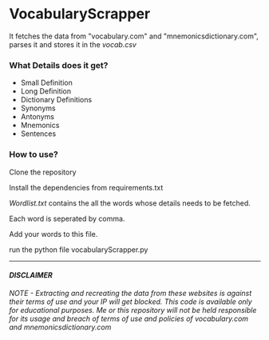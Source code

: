 # VocabularyScrapper

It fetches the data from "vocabulary.com" and "mnemonicsdictionary.com", parses it and stores it in the *vocab.csv*

### What Details does it get?

 - Small Definition
 - Long Definition
 - Dictionary Definitions
 - Synonyms
 - Antonyms
 - Mnemonics
 - Sentences


### How to use?

Clone the repository

Install the dependencies from requirements.txt

*Wordlist.txt* contains the all the words whose details needs to be fetched.

Each word is seperated by comma.

Add your words to this file.

run the python file vocabularyScrapper.py


---------------------------------------------------------------------------------------------------------------

#### *DISCLAIMER*

*NOTE - Extracting and recreating the data from these websites is against their terms of use and your IP will get blocked.*
*This code is available only for educational purposes. Me or this repository will not be held responsible for its usage and breach of terms of use and policies of vocabulary.com and mnemonicsdictionary.com*
